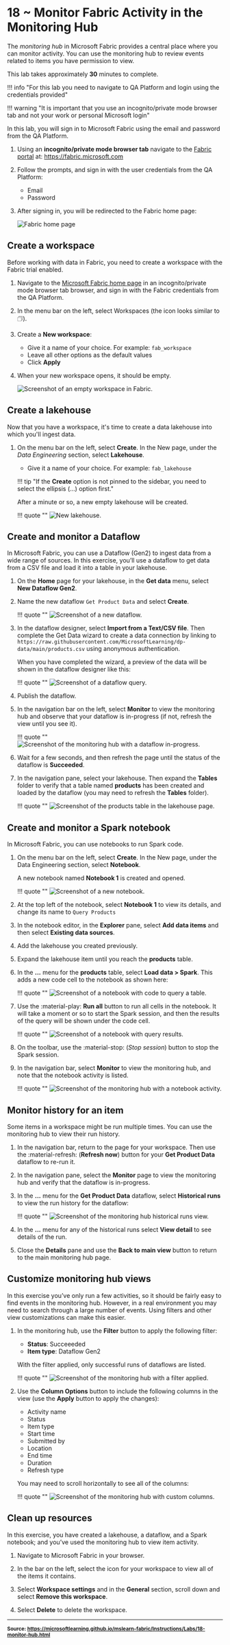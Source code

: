 # 18 ~ Monitor Fabric Activity in the Monitoring Hub

The *monitoring hub* in Microsoft Fabric provides a central place where you can monitor activity. You can use the monitoring hub to review events related to items you have permission to view.

This lab takes approximately **30** minutes to complete.

!!! info "For this lab you need to navigate to QA Platform and login using the credentials provided"

!!! warning "It is important that you use an incognito/private mode browser tab and not your work or personal Microsoft login"

In this lab, you will sign in to Microsoft Fabric using the email and password from the QA Platform.

1. Using an **incognito/private mode browser tab** navigate to the [Fabric portal](https://app.fabric.microsoft.com/) at: https://fabric.microsoft.com

2. Follow the prompts, and sign in with the user credentials from the QA Platform:
    - Email
    - Password

3. After signing in, you will be redirected to the Fabric home page:

    ![Fabric home page](../img/qa-fabric-home.png)

## Create a workspace

Before working with data in Fabric, you need to create a workspace with the Fabric trial enabled.

1. Navigate to the [Microsoft Fabric home page](https://app.fabric.microsoft.com/home?experience=fabric) in an incognito/private mode browser tab browser, and sign in with the Fabric credentials from the QA Platform.

2. In the menu bar on the left, select Workspaces (the icon looks similar to 🗇).

3. Create a **New workspace**:

    - Give it a name of your choice. For example: `fab_workspace`
    - Leave all other options as the default values
    - Click **Apply**

4. When your new workspace opens, it should be empty.

    ![Screenshot of an empty workspace in Fabric.](../img/new-workspace.png)

## Create a lakehouse

Now that you have a workspace, it's time to create a data lakehouse into which you'll ingest data.

1. On the menu bar on the left, select **Create**. In the New page, under the *Data Engineering* section, select **Lakehouse**.
    - Give it a name of your choice. For example: `fab_lakehouse`

    !!! tip "If the **Create** option is not pinned to the sidebar, you need to select the ellipsis (…) option first."

    After a minute or so, a new empty lakehouse will be created.

    !!! quote ""
        ![New lakehouse.](img/new-lakehouse.png)

## Create and monitor a Dataflow

In Microsoft Fabric, you can use a Dataflow (Gen2) to ingest data from a wide range of sources. In this exercise, you’ll use a dataflow to get data from a CSV file and load it into a table in your lakehouse.

1. On the **Home** page for your lakehouse, in the **Get data** menu, select **New Dataflow Gen2**.

2. Name the new dataflow `Get Product Data` and select **Create**.

    !!! quote ""
    ![Screenshot of a new dataflow.](img/18-new-data-flow.png)

3. In the dataflow designer, select **Import from a Text/CSV file**. Then complete the Get Data wizard to create a data connection by linking to `https://raw.githubusercontent.com/MicrosoftLearning/dp-data/main/products.csv` using anonymous authentication.

    When you have completed the wizard, a preview of the data will be shown in the dataflow designer like this:

    !!! quote ""
        ![Screenshot of a dataflow query.](img/18-data-flow-query.png)

4. Publish the dataflow.

5. In the navigation bar on the left, select **Monitor** to view the monitoring hub and observe that your dataflow is in-progress (if not, refresh the view until you see it).

    !!! quote ""
        ![Screenshot of the monitoring hub with a dataflow in-progress.](img/18-monitor-dataflow.png)

6. Wait for a few seconds, and then refresh the page until the status of the dataflow is **Succeeded**.

7. In the navigation pane, select your lakehouse. Then expand the **Tables** folder to verify that a table named **products** has been created and loaded by the dataflow (you may need to refresh the **Tables** folder).

    !!! quote ""
        ![Screenshot of the products table in the lakehouse page.](img/18-products-table.png)

## Create and monitor a Spark notebook

In Microsoft Fabric, you can use notebooks to run Spark code.

1. On the menu bar on the left, select **Create**. In the New page, under the Data Engineering section, select **Notebook**.

    A new notebook named **Notebook 1** is created and opened.

    !!! quote ""
        ![Screenshot of a new notebook.](img/18-new-notebook.png)

2. At the top left of the notebook, select **Notebook 1** to view its details, and change its name to `Query Products`

3. In the notebook editor, in the **Explorer** pane, select **Add data items** and then select **Existing data sources**.

4. Add the lakehouse you created previously.

5. Expand the lakehouse item until you reach the **products** table.

6. In the **...** menu for the **products** table, select **Load data > Spark**. This adds a new code cell to the notebook as shown here:

    !!! quote ""
        ![Screenshot of a notebook with code to query a table.](img/18-load-spark.png)

7. Use the :material-play: **Run all** button to run all cells in the notebook. It will take a moment or so to start the Spark session, and then the results of the query will be shown under the code cell.

    !!! quote ""
        ![Screenshot of a notebook with query results.](img/18-notebook-output.png)

8. On the toolbar, use the  :material-stop: (*Stop session*) button to stop the Spark session.

9. In the navigation bar, select **Monitor** to view the monitoring hub, and note that the notebook activity is listed.

    !!! quote ""
        ![Screenshot of the monitoring hub with a notebook activity.](img/18-monitor-notebook.png)

## Monitor history for an item

Some items in a workspace might be run multiple times. You can use the monitoring hub to view their run history.

1. In the navigation bar, return to the page for your workspace. Then use the :material-refresh: (**Refresh now**) button for your **Get Product Data** dataflow to re-run it.

2. In the navigation pane, select the **Monitor** page to view the monitoring hub and verify that the dataflow is in-progress.

3. In the **...** menu for the **Get Product Data** dataflow, select **Historical runs** to view the run history for the dataflow:

    !!! quote ""
        ![Screenshot of the monitoring hub historical runs view.](img/18-historical-runs.png)

4. In the **...** menu for any of the historical runs select **View detail** to see details of the run.

5. Close the **Details** pane and use the **Back to main view** button to return to the main monitoring hub page.

## Customize monitoring hub views

In this exercise you’ve only run a few activities, so it should be fairly easy to find events in the monitoring hub. However, in a real environment you may need to search through a large number of events. Using filters and other view customizations can make this easier.

1. In the monitoring hub, use the **Filter** button to apply the following filter:

    - **Status**: Succeeeded
    - **Item type**: Dataflow Gen2

    With the filter applied, only successful runs of dataflows are listed.

    !!! quote ""
        ![Screenshot of the monitoring hub with a filter applied.](img/18-monitor-filter.png)

2. Use the **Column Options** button to include the following columns in the view (use the **Apply** button to apply the changes):

    - Activity name
    - Status
    - Item type
    - Start time
    - Submitted by
    - Location
    - End time
    - Duration
    - Refresh type

    You may need to scroll horizontally to see all of the columns:

    !!! quote ""
        ![Screenshot of the monitoring hub with custom columns.](img/18-monitor-columns.png)

## Clean up resources

In this exercise, you have created a lakehouse, a dataflow, and a Spark notebook; and you’ve used the monitoring hub to view item activity.

1. Navigate to Microsoft Fabric in your browser.

2. In the bar on the left, select the icon for your workspace to view all of the items it contains.

3. Select **Workspace settings** and in the **General** section, scroll down and select **Remove this workspace**.

4. Select **Delete** to delete the workspace.

---
<small><b>Source:
https://microsoftlearning.github.io/mslearn-fabric/Instructions/Labs/18-monitor-hub.html
</b></small>

